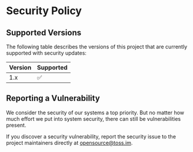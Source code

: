 # Security Policy

## Supported Versions

The following table describes the versions of this project that are currently supported with security updates:

| Version | Supported          |
| ------- | ------------------ |
| 1.x   | :white_check_mark: |

## Reporting a Vulnerability

We consider the security of our systems a top priority. But no matter how much effort we put into system security, there can still be vulnerabilities present.

If you discover a security vulnerability, report the security issue to the project maintainers directly at [opensource@toss.im](mailto:opensource@toss.im).
